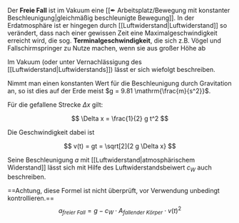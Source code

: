 Der **Freie Fall** ist im Vakuum eine [[✒ Arbeitsplatz/Bewegung mit konstanter Beschleunigung|gleichmäßig beschleunigte Bewegung]]. In der Erdatmosphäre ist er hingegen durch [[Luftwiderstand|Luftwiderstand]] so verändert, dass nach einer gewissen Zeit eine Maximalgeschwindigkeit erreicht wird, die sog. **Terminalgeschwindigkeit**, die sich z.B. Vögel und Fallschirmspringer zu Nutze machen, wenn sie aus großer Höhe ab

Im Vakuum (oder unter Vernachlässigung des [[Luftwiderstand|Luftwiderstands]]) lässt er sich wiefolgt beschreiben.

Nimmt man einen konstanten Wert für die Beschleunigung durch Gravitation an, so ist dies auf der Erde meist $g = 9.81 \mathrm{\frac{m}{s^2}}$.

Für die gefallene Strecke $\Delta x$ gilt:

$$
\Delta x = \frac{1}{2} g t^2
$$

Die Geschwindigkeit dabei ist

$$
v(t) = gt = \sqrt[2]{2 g \Delta x}
$$

Seine Beschleunigung $a$ mit [[Luftwiderstand|atmosphärischem Widerstand]] lässt sich mit Hilfe des Luftwiderstandsbeiwert $c_W$ auch beschreiben.

==Achtung, diese Formel ist nicht überprüft, vor Verwendung unbedingt kontrollieren.==
$$
a_{freier~Fall} = g - c_W \cdot A_{fallender~Körper} \cdot v(t)^2
$$